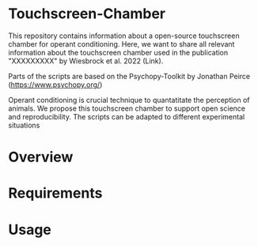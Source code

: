 # Touchscreen-Chamber

This repository contains information about a open-source touchscreen chamber for operant conditioning. 
Here, we want to share all relevant information about the touchscreen chamber used in the publication "XXXXXXXXX" by Wiesbrock et al. 2022 (Link). 

Parts of the scripts are based on the Psychopy-Toolkit by Jonathan Peirce (https://www.psychopy.org/)

Operant conditioning is crucial technique to quantatitate the perception of animals. We propose this touchscreen chamber to support open science and reproducibility. 
The scripts can be adapted to different experimental situations

# Overview

# Requirements

# Usage
